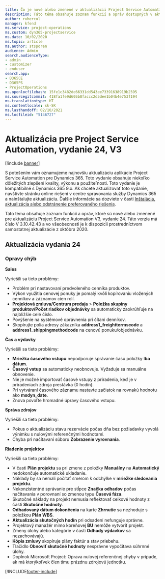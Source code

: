 ```yaml
---
title: Čo je nové alebo zmenené v aktualizácii Project Service Automation, vydanie 24, V3
description: Táto téma obsahuje zoznam funkcií a opráv dostupných v aktualizácii Project Service Automation, vydanie 24, V3
author: ruhercul
manager: kfend
ms.service: project-operations
ms.custom: dyn365-projectservice
ms.date: 10/02/2020
ms.topic: article
ms.author: stsporen
audience: Admin
search.audienceType:
- admin
- customizer
- enduser
search.app:
- D365CE
- D365PS
- ProjectOperations
ms.openlocfilehash: 15fe1c3482de66331dd543ee73391638919b2595
ms.sourcegitcommit: 418fa1fe9d605b8faccc2d5dee1b04b4e753f194
ms.translationtype: HT
ms.contentlocale: sk-SK
ms.lasthandoff: 02/10/2021
ms.locfileid: "5146727"
---
```

# <a name="project-service-automation-update-release-24-v3"></a>Aktualizácia pre Project Service Automation, vydanie 24, V3

[!include [banner](../includes/psa-now-project-operations.md)]

S potešením vám oznamujeme najnovšiu aktualizáciu aplikácie Project Service Automation pre Dynamics 365. Toto vydanie obsahuje niekoľko dôležitých zlepšení kvality, výkonu a použiteľnosti. Toto vydanie je kompatibilné s Dynamics 365 9.x. Ak chcete aktualizovať toto vydanie, navštívte stránku online riešení v centre spravovania služby Dynamics 365 a nainštalujte aktualizáciu. Ďalšie informácie sa dozviete v časti [Inštalácia, aktualizácia alebo odstránenie preferovaného riešenia](https://docs.microsoft.com/power-platform/admin/install-remove-preferred-solution).

Táto téma obsahuje zoznam funkcií a opráv, ktoré sú nové alebo zmenené pre aktualizáciu Project Service Automation V3, vydanie 24. Táto verzia má číslo V 3.10.42.43 a vo všeobecnosti je k dispozícii prostredníctvom samostatnej aktualizácie z októbra 2020.

## <a name="update-release-24"></a>Aktualizácia vydania 24

### <a name="bug-fixes"></a>Opravy chýb

**Sales**

Vyriešili sa tieto problémy:

- Problém pri nastavovaní predvoleného cenníka produktov.
- Výkon využitia cenovej ponuky je pomalý kvôli kopírovaniu vložených cenníkov a záznamov cien rolí.
- **Projektová zmluva/Centrum predaja** > **Položka skupiny produktov/Počet riadkov objednávky** sa automaticky zaokrúhľuje na najbližšie celé číslo.
- Povýšenie na systémové oprávnenia pri čítaní denníkov.
- Skopírujte polia adresy zákazníka **address1_freighttermscode** a **address1_shippingmethodcode** na cenovú ponuku/objednávku. 


**Čas a výdavky**

Vyriešili sa tieto problémy:

- **Mriežka časového vstupu** nepodporuje správanie času položky **Iba dátum**.
- **Časový vstup** sa automaticky neobnovuje. Vyžaduje sa manuálne obnovenie.
- Nie je možné importovať časové vstupy z priradenia, keď je v priradeniach zdroja prestávka (0 hodín).
- Pri vytváraní časového záznamu nastavte začiatok na rovnakú hodnotu ako **msdyn_date**.
- Znova povoľte hromadné úpravy časového vstupu.

**Správa zdrojov**

Vyriešili sa tieto problémy:

- Pokus o aktualizáciu stavu rezervácie počas dňa bez požiadavky vyvolá výnimku s nulovými referenčnými hodnotami.
- Chyba pri načítavaní súboru **Zobrazenie vyrovnania**.


**Riadenie projektov**

Vyriešili sa tieto problémy:

- V časti **Plán projektu** sa pri zmene z položky **Manuálny** na **Automatický** nedokončuje automatické ukladanie.
- Náklady by sa nemali počítať smerom k odchýlke v **mriežke sledovania projektu**.
- Nekonzistentné správanie pre stĺpce **Značka odhadov** počas načítavania v porovnaní so zmenou typu **Časová fáza**.
- Skutočné náklady na projekt nemusia reflektovať celkové hodnoty z časti **Skutočné hodnoty**.
- **Odhadovaný dátum dokončenia** na karte **Zhrnutie** sa nezhoduje s položkou **Plán WBS**.
- **Aktualizácia skutočných hodín** pri odsadení nefunguje správne.
- Projektový manažér mimo koreňovej **BU** nemôže vytvoriť projekt.
- Zmeny úlohy alebo kategórie v časti **Odhady výdavkov** sa nezachovávajú.
- **Kópia zmluvy** skopíruje plány faktúr a stav priebehu.
- Tlačidlo **Obnoviť skutočné hodnoty** nesprávne vypočítava súhrnné úlohy.
- Doplnok Microsoft Project: Oprava nulovej referenčnej chyby v prípade, ak má ktorýkoľvek člen tímu prázdnu zdrojovú jednotku.



[!INCLUDE[footer-include](../includes/footer-banner.md)]